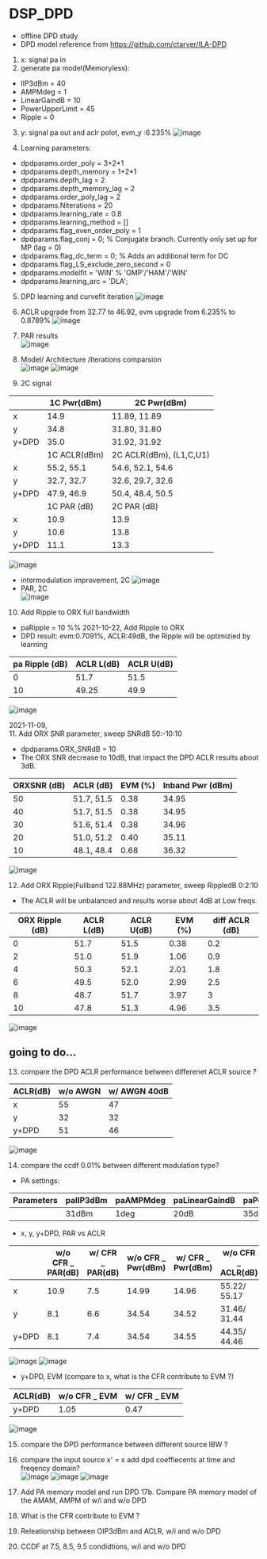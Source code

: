 # DSP_DPD
- offline DPD study
- DPD model reference from https://github.com/ctarver/ILA-DPD

1. x: signal pa in
2. generate pa model(Memoryless): 
- IIP3dBm = 40
- AMPMdeg = 1
- LinearGaindB = 10
- PowerUpperLimit = 45
- Ripple = 0
3. y: signal pa out and aclr polot, evm_y :6.235%
![image](https://user-images.githubusercontent.com/87049112/138379342-52b683ac-06a2-474a-a41d-6bf985b4658a.png)

4. Learning parameters:
- dpdparams.order_poly = 3+2*1
- dpdparams.depth_memory = 1+2*1
- dpdparams.depth_lag = 2
- dpdparams.depth_memory_lag = 2
- dpdparams.order_poly_lag = 2
- dpdparams.Niterations = 20
- dpdparams.learning_rate = 0.8
- dpdparams.learning_method = []
- dpdparams.flag_even_order_poly = 1
- dpdparams.flag_conj = 0;   % Conjugate branch. Currently only set up for MP (lag = 0)
- dpdparams.flag_dc_term = 0; % Adds an additional term for DC
- dpdparams.flag_LS_exclude_zero_second = 0
- dpdparams.modelfit = 'WIN' % 'GMP'/'HAM'/'WIN'
- dpdparams.learning_arc = 'DLA';

5. DPD learning and curvefit iteration
![image](https://user-images.githubusercontent.com/87049112/138372239-15930747-b7b3-4a5e-a36a-acb57c78eed2.png)

6. ACLR upgrade from 32.77 to 46.92, evm upgrade from 6.235% to 0.8789%
![image](https://user-images.githubusercontent.com/87049112/138372478-6201a5f4-5cdc-4d22-879a-660f267869bf.png)
7. PAR results                                                         
![image](https://user-images.githubusercontent.com/87049112/138372742-c06834c2-ec2d-4675-864d-3dacc601905d.png)
8. Model/ Architecture /Iterations comparsion         
![image](https://user-images.githubusercontent.com/87049112/138373658-207e618e-6dd1-4188-9a0f-a57399ff097f.png)
![image](https://user-images.githubusercontent.com/87049112/138375185-99ac0e48-d4e4-41f0-a2c7-6402d142daa1.png)

9. 2C signal

|              | 1C Pwr(dBm) | 2C Pwr(dBm) |
| -------------| ----------- | --------    |
| x            | 14.9        | 11.89, 11.89|
| y            | 34.8        | 31.80, 31.80|
| y+DPD        | 35.0        | 31.92, 31.92|
|              | 1C ACLR(dBm)      | 2C ACLR(dBm), (L1,C,U1) |
| x            | 55.2, 55.1        | 54.6, 52.1, 54.6         |
| y            | 32.7, 32.7        | 32.6, 29.7, 32.6         |
| y+DPD        | 47.9, 46.9        | 50.4, 48.4, 50.5         |
|              | 1C PAR (dB) | 2C PAR (dB)  |
| x            | 10.9        | 13.9         |
| y            | 10.6        | 13.8         |
| y+DPD        | 11.1        | 13.3         |

![image](https://user-images.githubusercontent.com/87049112/138378577-f7c11296-f872-4de7-a206-f58ed3907540.png)
- intermodulation improvement, 2C
![image](https://user-images.githubusercontent.com/87049112/138378911-e7db40a0-4006-417b-977f-a770e5663c38.png)
- PAR, 2C        
![image](https://user-images.githubusercontent.com/87049112/138379029-180d9daf-ed52-4f15-a0b9-d208473f7fb5.png)

10. Add Ripple to ORX full bandwidth
- paRipple = 10 %% 2021-10-22, Add Ripple to ORX
- DPD result: evm:0.7091%, ACLR:49dB, the Ripple will be optimizied by learning

| pa Ripple (dB)   | ACLR L(dB)   | ACLR U(dB)  |
| -------------    | -------------| --------    |
| 0                | 51.7         | 51.5        |
| 10               | 49.25        | 49.9        |

![image](https://user-images.githubusercontent.com/87049112/138404320-60f545aa-bd0a-40fe-9126-7e1b605f4cee.png)

2021-11-09,               
11. Add ORX SNR parameter, sweep SNRdB 50:-10:10
- dpdparams.ORX_SNRdB = 10
- The ORX SNR decrease to 10dB, that impact the DPD ACLR results about 3dB.  

| ORXSNR (dB)   | ACLR (dB)       | EVM (%)     | Inband Pwr (dBm) |
| -------------| -------------    | --------    | --------         |
| 50           | 51.7, 51.5       | 0.38        | 34.95            |
| 40           | 51.7, 51.5       | 0.38        | 34.95            |
| 30           | 51.6, 51.4       | 0.38        | 34.96            |
| 20           | 51.0, 51.2       | 0.40        | 35.11            |
| 10           | 48.1, 48.4       | 0.68        | 36.32            |

![image](https://user-images.githubusercontent.com/87049112/140844716-5812d57f-fbcc-4f98-818d-21b83fd62b6e.png)

12. Add ORX Ripple(Fullband 122.88MHz) parameter, sweep RippledB 0:2:10
- The ACLR will be unbalanced and results worse about 4dB at Low freqs.

| ORX Ripple (dB) | ACLR L(dB) | ACLR U(dB) |EVM (%)   |diff ACLR (dB)|
| ------------    | --------   | --------   | -------- |--------      |
| 0               | 51.7       | 51.5       | 0.38     | 0.2          |
| 2               | 51.0       | 51.9       | 1.06     | 0.9          |
| 4               | 50.3       | 52.1       | 2.01     | 1.8          |
| 6               | 49.5       | 52.0       | 2.99     | 2.5          |
| 8               | 48.7       | 51.7       | 3.97     | 3            |
| 10              | 47.8       | 51.3       | 4.96     | 3.5          |

![image](https://user-images.githubusercontent.com/87049112/140856955-f252a472-4587-4315-a348-f818b64d21e8.png)

## going to do...
13. compare the DPD ACLR performance between differenet ACLR source ? 
 
| ACLR(dB)     | w/o AWGN         | w/ AWGN 40dB|
| -------------| -------------    | --------    |
| x            | 55               | 47          |
| y            | 32               | 32          |
| y+DPD        | 51               | 46          |

![image](https://user-images.githubusercontent.com/87049112/169646757-fdb64a80-17ea-493c-9ba9-082c552eab79.png)

14. compare the ccdf 0.01% between different modulation type?
- PA settings:  

| Parameters | paIIP3dBm | paAMPMdeg | paLinearGaindB | paPowerUpperLimit |
| -----------| ----------| --------  | --------       | --------          |
|            | 31dBm     | 1deg      | 20dB           | 35dBm             |

- x, y, y+DPD, PAR vs ACLR  

|       | w/o CFR _ PAR(dB) | w/ CFR _ PAR(dB) | w/o CFR _ Pwr(dBm) | w/ CFR _ Pwr(dBm) | w/o CFR _ ACLR(dB)  | w/ CFR _ ACLR(dB)  |
| ------| -------------     | --------         | --------           | --------          | --------            | --------           |
| x     | 10.9              | 7.5              | 14.99              | 14.96             | 55.22/ 55.17        | 55.06/ 55.02       |
| y     | 8.1               | 6.6              | 34.54              | 34.52             | 31.46/ 31.44        | 31.63/ 31.65       |
| y+DPD | 8.1               | 7.4              | 34.54              | 34.55             | 44.35/ 44.46        | 50.30/ 50.21       |

![image](https://user-images.githubusercontent.com/87049112/170856426-113587d8-91e5-4948-9ebe-77bd2e47e785.png)
![image](https://user-images.githubusercontent.com/87049112/170856433-b67d7cc0-9d88-4376-b4ab-8a83b9e507ab.png)

- y+DPD, EVM (compare to x, what is the CFR contribute to EVM ?)

| ACLR(dB)     | w/o CFR _ EVM | w/ CFR _ EVM |
| -------------| ------------- | --------     |
| y+DPD        | 1.05          | 0.47         |

![image](https://user-images.githubusercontent.com/87049112/170856403-59d88942-0368-4247-882c-6e26ba9a8719.png)

15. compare the DPD performance between different source IBW ?
16. compare the input source x' = x add dpd coeffiecents at time and freqency domain?    
![image](https://user-images.githubusercontent.com/87049112/169651422-21d86170-7bdb-44c3-8c9d-574a92f34b67.png)
![image](https://user-images.githubusercontent.com/87049112/169651617-a6f053ee-77a2-43db-9da5-6c411692c3e0.png)
![image](https://user-images.githubusercontent.com/87049112/169651497-e560f4d3-aa30-4f6a-8a54-22d3cb8209e1.png)

17. Add PA memory model and run DPD
17b. Compare PA memory model of the AMAM, AMPM of w/i and w/o DPD
18. What is the CFR contribute to EVM ?
19. Releationship between OIP3dBm and ACLR, w/i and w/o DPD
20. CCDF at 7.5, 8.5, 9.5 condidtions, w/i and w/o DPD
